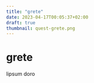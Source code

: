 ```yaml
---
title: "grete"
date: 2023-04-17T00:05:37+02:00
draft: true
thumbnail: quest-grete.png
---
```


# grete

lipsum doro
